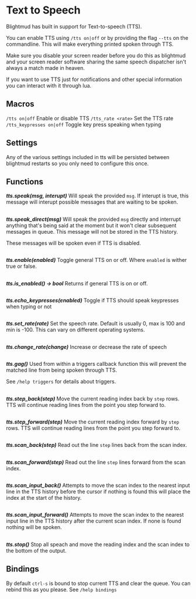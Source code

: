 # Text to Speech

Blightmud has built in support for Text-to-speech (TTS).

You can enable TTS using `/tts on|off` or by providing the flag `--tts` on the commandline.
This will make everything printed spoken through TTS.

Make sure you disable your screen reader before you do this as blightmud and your screen
reader software sharing the same speech dispatcher isn't always a match made
in heaven.

If you want to use TTS just for notifications and other special information
you can interact with it through lua.

## Macros

`/tts on|off`               Enable or disable TTS
`/tts_rate <rate>`          Set the TTS rate
`/tts_keypresses on|off`    Toggle key press speaking when typing

## Settings

Any of the various settings included in tts will be persisted between
blightmud restarts so you only need to configure this once.

## Functions

***tts.speak(msg, interupt)***
Will speak the provided `msg`. If interupt is true, this message will interupt
possible messages that are waiting to be spoken.

##

***tts.speak_direct(msg)***
Will speak the provided `msg` directly and interrupt anything that's being said
at the moment but it won't clear subsequent messages in queue. This message
will not be stored in the TTS history.

These messages will be spoken even if TTS is disabled.

##

***tts.enable(enabled)***
Toggle general TTS on or off. Where `enabled` is wither true or false.

##

***tts.is_enabled() -> bool***
Returns if general TTS is on or off.

##

***tts.echo_keypresses(enabled)***
Toggle if TTS should speak keypresses when typing or not

##

***tts.set_rate(rate)***
Set the speech rate. Default is usually 0, max is 100 and min is -100. This can
vary on different operating systems.

##

***tts.change_rate(change)***
Increase or decrease the rate of speech

##

***tts.gag()***
Used from within a triggers callback function this will prevent the matched
line from being spoken through TTS.

See `/help triggers` for details about triggers.

##

***tts.step_back(step)***
Move the current reading index back by `step` rows. TTS will continue reading
lines from the point you step forward to.

##

***tts.step_forward(step)***
Move the current reading index forward by `step` rows. TTS will continue reading
lines from the point you step forward to.

##

***tts.scan_back(step)***
Read out the line `step` lines back from the scan index.

##

***tts.scan_forward(step)***
Read out the line `step` lines forward from the scan index.

##

***tts.scan_input_back()***
Attempts to move the scan index to the nearest input line in the TTS history
before the cursor if nothing is found this will place the index at the start of
the history.

##

***tts.scan_input_forward()***
Attempts to move the scan index to the nearest input line in the TTS history
after the current scan index. If none is found nothing will be spoken.

##

***tts.stop()***
Stop all speach and move the reading index and the scan index to the bottom of
the output.

## Bindings

By default `ctrl-s` is bound to stop current TTS and clear the queue.
You can rebind this as you please. See `/help bindings`
